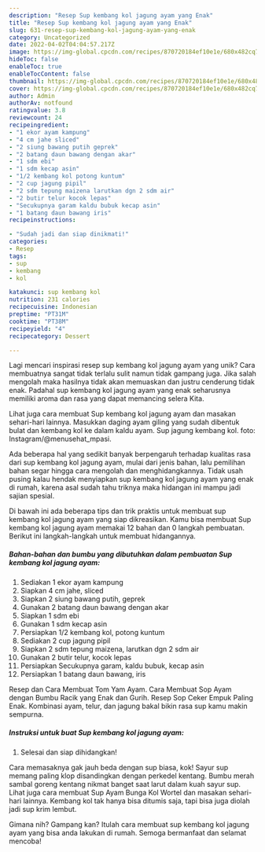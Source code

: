```yaml
---
description: "Resep Sup kembang kol jagung ayam yang Enak"
title: "Resep Sup kembang kol jagung ayam yang Enak"
slug: 631-resep-sup-kembang-kol-jagung-ayam-yang-enak
category: Uncategorized
date: 2022-04-02T04:04:57.217Z
image: https://img-global.cpcdn.com/recipes/870720184ef10e1e/680x482cq70/sup-kembang-kol-jagung-ayam-foto-resep-utama.jpg
hideToc: false
enableToc: true
enableTocContent: false
thumbnail: https://img-global.cpcdn.com/recipes/870720184ef10e1e/680x482cq70/sup-kembang-kol-jagung-ayam-foto-resep-utama.jpg
cover: https://img-global.cpcdn.com/recipes/870720184ef10e1e/680x482cq70/sup-kembang-kol-jagung-ayam-foto-resep-utama.jpg
author: Admin
authorAv: notfound
ratingvalue: 3.8
reviewcount: 24
recipeingredient:
- "1 ekor ayam kampung"
- "4 cm jahe sliced"
- "2 siung bawang putih geprek"
- "2 batang daun bawang dengan akar"
- "1 sdm ebi"
- "1 sdm kecap asin"
- "1/2 kembang kol potong kuntum"
- "2 cup jagung pipil"
- "2 sdm tepung maizena larutkan dgn 2 sdm air"
- "2 butir telur kocok lepas"
- "Secukupnya garam kaldu bubuk kecap asin"
- "1 batang daun bawang iris"
recipeinstructions:

- "Sudah jadi dan siap dinikmati!"
categories:
- Resep
tags:
- sup
- kembang
- kol

katakunci: sup kembang kol 
nutrition: 231 calories
recipecuisine: Indonesian
preptime: "PT31M"
cooktime: "PT38M"
recipeyield: "4"
recipecategory: Dessert

---
```





Lagi mencari inspirasi resep sup kembang kol jagung ayam yang unik? Cara membuatnya sangat tidak terlalu sulit namun tidak gampang juga. Jika salah mengolah maka hasilnya tidak akan memuaskan dan justru cenderung tidak enak. Padahal sup kembang kol jagung ayam yang enak seharusnya memiliki aroma dan rasa yang dapat memancing selera Kita.





Lihat juga cara membuat Sup kembang kol jagung ayam dan masakan sehari-hari lainnya. Masukkan daging ayam giling yang sudah dibentuk bulat dan kembang kol ke dalam kaldu ayam. Sup jagung kembang kol. foto: Instagram/@menusehat_mpasi.

Ada beberapa hal yang sedikit banyak berpengaruh terhadap kualitas rasa dari sup kembang kol jagung ayam, mulai dari jenis bahan, lalu pemilihan bahan segar hingga cara mengolah dan menghidangkannya. Tidak usah pusing kalau hendak menyiapkan sup kembang kol jagung ayam yang enak di rumah, karena asal sudah tahu triknya maka hidangan ini mampu jadi sajian spesial.






Di bawah ini ada beberapa tips dan trik praktis untuk membuat sup kembang kol jagung ayam yang siap dikreasikan. Kamu bisa membuat Sup kembang kol jagung ayam memakai 12 bahan dan 0 langkah pembuatan. Berikut ini langkah-langkah untuk membuat hidangannya.

<!--inarticleads1-->

##### Bahan-bahan dan bumbu yang dibutuhkan dalam pembuatan Sup kembang kol jagung ayam:

1. Sediakan 1 ekor ayam kampung
1. Siapkan 4 cm jahe, sliced
1. Siapkan 2 siung bawang putih, geprek
1. Gunakan 2 batang daun bawang dengan akar
1. Siapkan 1 sdm ebi
1. Gunakan 1 sdm kecap asin
1. Persiapkan 1/2 kembang kol, potong kuntum
1. Sediakan 2 cup jagung pipil
1. Siapkan 2 sdm tepung maizena, larutkan dgn 2 sdm air
1. Gunakan 2 butir telur, kocok lepas
1. Persiapkan Secukupnya garam, kaldu bubuk, kecap asin
1. Persiapkan 1 batang daun bawang, iris


Resep dan Cara Membuat Tom Yam Ayam. Cara Membuat Sop Ayam dengan Bumbu Racik yang Enak dan Gurih. Resep Sop Ceker Empuk Paling Enak. Kombinasi ayam, telur, dan jagung bakal bikin rasa sup kamu makin sempurna. 

<!--inarticleads2-->

##### Instruksi untuk buat Sup kembang kol jagung ayam:


1. Selesai dan siap dihidangkan!

Cara memasaknya gak jauh beda dengan sup biasa, kok! Sayur sup memang paling klop disandingkan dengan perkedel kentang. Bumbu merah sambal goreng kentang nikmat banget saat larut dalam kuah sayur sup. Lihat juga cara membuat Sup Ayam Bunga Kol Wortel dan masakan sehari-hari lainnya. Kembang kol tak hanya bisa ditumis saja, tapi bisa juga diolah jadi sup krim lembut. 

Gimana nih? Gampang kan? Itulah cara membuat sup kembang kol jagung ayam yang bisa anda lakukan di rumah. Semoga bermanfaat dan selamat mencoba!
